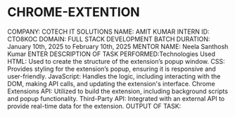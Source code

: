 # CHROME-EXTENTION
COMPANY: COTECH IT SOLUTIONS 
NAME: AMIT KUMAR 
INTERN ID: CTO8KOC 
DOMAIN: FULL STACK DEVELOPMENT 
BATCH DURATION: January 10th, 2025 to February 10th, 2025 
MENTOR NAME: Neela Santhosh Kumar 
ENTER DESCRIPTION OF TASK PERFORMED:Technologies Used
HTML: Used to create the structure of the extension’s popup window.
CSS: Provides styling for the extension’s popup, ensuring it is responsive and user-friendly.
JavaScript: Handles the logic, including interacting with the DOM, making API calls, and updating the extension's interface.
Chrome Extensions API: Utilized to build the extension, including background scripts and popup functionality.
Third-Party API: Integrated with an external API to provide real-time data for the extension.
OUTPUT OF TASK:
